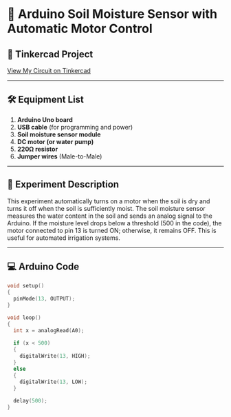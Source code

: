 # 🌱 Arduino Soil Moisture Sensor with Automatic Motor Control

## 🔗 Tinkercad Project
[View My Circuit on Tinkercad](https://www.tinkercad.com/things/dyZDKjSBcBr-smooth-kasi/editel?returnTo=https%3A%2F%2Fwww.tinkercad.com%2Fdashboard%2Fdesigns%2Fcircuits&sharecode=-LY5jgBhchdDuMA4NMLcpSNxFpIWDXM4KN-f_dI8SMg)

---

## 🛠 Equipment List
1. **Arduino Uno board**
2. **USB cable** (for programming and power)
3. **Soil moisture sensor module**
4. **DC motor (or water pump)**
5. **220Ω resistor**
6. **Jumper wires** (Male-to-Male)

---

## 📄 Experiment Description
This experiment automatically turns on a motor when the soil is dry and turns it off when the soil is sufficiently moist. The soil moisture sensor measures the water content in the soil and sends an analog signal to the Arduino. If the moisture level drops below a threshold (500 in the code), the motor connected to pin 13 is turned ON; otherwise, it remains OFF. This is useful for automated irrigation systems.

---

## 💻 Arduino Code
```cpp
void setup()
{
  pinMode(13, OUTPUT);
}

void loop()
{
  int x = analogRead(A0);
  
  if (x < 500)
  {
    digitalWrite(13, HIGH);
  }
  else
  {
    digitalWrite(13, LOW);
  }
  
  delay(500);
}

